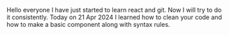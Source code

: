 Hello everyone I have just started to learn react and git. Now I will try to do it consistently.
Today on 21 Apr 2024 I learned how to clean your code and how to make a basic component along with syntax rules.